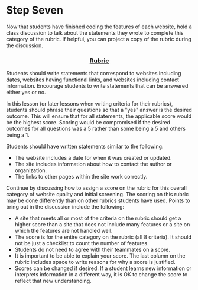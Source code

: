# Step Seven

Now that students have finished coding the features of each website, hold a class discussion to talk about the statements they wrote to complete this category of the rubric. If helpful, you can project a copy of the rubric during the discussion.

### <div align="center">[Rubric]()</div>
<!--
needs link
!!!!!
*****
 -->


Students should write statements that correspond to websites including dates, websites having functional links, and websites including contact information. Encourage students to write statements that can be answered either yes or no.

In this lesson (or later lessons when writing criteria for their rubrics), students should phrase their questions so that a "yes" answer is the desired outcome. This will ensure that for all statements, the applicable score would be the highest score. Scoring would be compromised if the desired outcomes for all questions was a 5 rather than some being a 5 and others being a 1.

Students should have written statements similar to the following: 
- The website includes a date for when it was created or updated.
- The site includes information about how to contact the author or organization.
- The links to other pages within the site work correctly.

Continue by discussing how to assign a score on the rubric for this overall category of website quality and initial screening. The scoring on this rubric may be done differently than on other rubrics students have used. Points to bring out in the discussion include the following:
- A site that meets all or most of the criteria on the rubric should get a higher score than a site that does not include many features or a site on which the features are not handled well.
- The score is for the entire category on the rubric (all 8 criteria). It should not be just a checklist to count the number of features.
- Students do not need to agree with their teammates on a score.
- It is important to be able to explain your score. The last column on the rubric includes space to write reasons for why a score is justified.
- Scores can be changed if desired. If a student learns new information or interprets information in a different way, it is OK to change the score to reflect that new understanding.